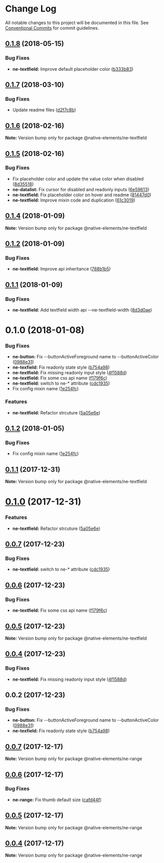 # Change Log

All notable changes to this project will be documented in this file.
See [Conventional Commits](https://conventionalcommits.org) for commit guidelines.

<a name="0.1.8"></a>
## [0.1.8](https://github.com/equinusocio/native-elements/tree/master/elements/ne-textfield/compare/@native-elements/ne-textfield@0.1.7...@native-elements/ne-textfield@0.1.8) (2018-05-15)


### Bug Fixes

* **ne-textfield:** Improve default placeholder color ([b333b83](https://github.com/equinusocio/native-elements/tree/master/elements/ne-textfield/commit/b333b83))




<a name="0.1.7"></a>
## [0.1.7](https://github.com/equinusocio/native-elements/tree/master/elements/ne-textfield/compare/@native-elements/ne-textfield@0.1.6...@native-elements/ne-textfield@0.1.7) (2018-03-10)


### Bug Fixes

* Update readme files ([d2f7c8b](https://github.com/equinusocio/native-elements/tree/master/elements/ne-textfield/commit/d2f7c8b))




<a name="0.1.6"></a>
## [0.1.6](https://github.com/equinusocio/native-elements/tree/master/elements/ne-textfield/compare/@native-elements/ne-textfield@0.1.5...@native-elements/ne-textfield@0.1.6) (2018-02-16)




**Note:** Version bump only for package @native-elements/ne-textfield

<a name="0.1.5"></a>
## [0.1.5](https://github.com/equinusocio/native-elements/tree/master/elements/ne-textfield/compare/@native-elements/ne-textfield@0.1.4...@native-elements/ne-textfield@0.1.5) (2018-02-16)


### Bug Fixes

* Fix placeholder color and update the value color when disabled ([8d35518](https://github.com/equinusocio/native-elements/tree/master/elements/ne-textfield/commit/8d35518))
* **ne-datalist:** Fix cursor for disabled and readonly inputs ([6e59613](https://github.com/equinusocio/native-elements/tree/master/elements/ne-textfield/commit/6e59613))
* **ne-textfield:** Fix placeholder color on hover and readme ([81447d0](https://github.com/equinusocio/native-elements/tree/master/elements/ne-textfield/commit/81447d0))
* **ne-textfield:** Improve mixin code and duplication ([61c3019](https://github.com/equinusocio/native-elements/tree/master/elements/ne-textfield/commit/61c3019))




<a name="0.1.4"></a>
## [0.1.4](https://github.com/equinusocio/native-elements/tree/master/elements/ne-textfield/compare/@native-elements/ne-textfield@0.1.2...@native-elements/ne-textfield@0.1.4) (2018-01-09)




**Note:** Version bump only for package @native-elements/ne-textfield

<a name="0.1.2"></a>
## [0.1.2](https://github.com/equinusocio/native-elements/tree/master/elements/ne-textfield/compare/@native-elements/ne-textfield@0.1.1...@native-elements/ne-textfield@0.1.2) (2018-01-09)


### Bug Fixes

* **ne-textfield:** Improve api inheritance ([788b1b5](https://github.com/equinusocio/native-elements/tree/master/elements/ne-textfield/commit/788b1b5))




<a name="0.1.1"></a>
## [0.1.1](https://github.com/equinusocio/native-elements/tree/master/elements/ne-textfield/compare/@native-elements/ne-textfield@0.1.0...@native-elements/ne-textfield@0.1.1) (2018-01-09)


### Bug Fixes

* **ne-textfield:** Add textfield width api --ne-textfield-width ([8d3d0ae](https://github.com/equinusocio/native-elements/tree/master/elements/ne-textfield/commit/8d3d0ae))




<a name="0.1.0"></a>
# 0.1.0 (2018-01-08)


### Bug Fixes

* **ne-button:** Fix --buttonActiveForeground name to --buttonActiveColor ([0988e31](https://github.com/equinusocio/native-elements/tree/master/elements/ne-textfield/commit/0988e31))
* **ne-texfield:** Fix readonly state style ([b754a98](https://github.com/equinusocio/native-elements/tree/master/elements/ne-textfield/commit/b754a98))
* **ne-textfield:** Fix missing readonly input style ([4f1588d](https://github.com/equinusocio/native-elements/tree/master/elements/ne-textfield/commit/4f1588d))
* **ne-textfield:** Fix some css api name ([f179f6c](https://github.com/equinusocio/native-elements/tree/master/elements/ne-textfield/commit/f179f6c))
* **ne-textfield:** switch to ne-* attribute ([cdc1935](https://github.com/equinusocio/native-elements/tree/master/elements/ne-textfield/commit/cdc1935))
* Fix config mixin name ([1e254fc](https://github.com/equinusocio/native-elements/tree/master/elements/ne-textfield/commit/1e254fc))


### Features

* **ne-textfield:** Refactor strcuture ([5a05e6e](https://github.com/equinusocio/native-elements/tree/master/elements/ne-textfield/commit/5a05e6e))




<a name="0.1.2"></a>
## [0.1.2](https://github.com/equinusocio/native-elements/tree/master/elements/ne-textfield/compare/@native-elements/ne-textfield@0.1.1...@native-elements/ne-textfield@0.1.2) (2018-01-05)


### Bug Fixes

* Fix config mixin name ([1e254fc](https://github.com/equinusocio/native-elements/tree/master/elements/ne-textfield/commit/1e254fc))




<a name="0.1.1"></a>
## [0.1.1](https://github.com/equinusocio/native-elements/tree/master/elements/ne-textfield/compare/@native-elements/ne-textfield@0.1.0...@native-elements/ne-textfield@0.1.1) (2017-12-31)




**Note:** Version bump only for package @native-elements/ne-textfield

<a name="0.1.0"></a>
# [0.1.0](https://github.com/equinusocio/native-elements/tree/master/elements/ne-textfield/compare/@native-elements/ne-textfield@0.0.7...@native-elements/ne-textfield@0.1.0) (2017-12-31)


### Features

* **ne-textfield:** Refactor strcuture ([5a05e6e](https://github.com/equinusocio/native-elements/tree/master/elements/ne-textfield/commit/5a05e6e))




<a name="0.0.7"></a>
## [0.0.7](https://github.com/equinusocio/native-elements/tree/master/elements/ne-textfield/compare/@native-elements/ne-textfield@0.0.6...@native-elements/ne-textfield@0.0.7) (2017-12-23)


### Bug Fixes

* **ne-textfield:** switch to ne-* attribute ([cdc1935](https://github.com/equinusocio/native-elements/tree/master/elements/ne-textfield/commit/cdc1935))




<a name="0.0.6"></a>
## [0.0.6](https://github.com/equinusocio/native-elements/tree/master/elements/ne-textfield/compare/@native-elements/ne-textfield@0.0.5...@native-elements/ne-textfield@0.0.6) (2017-12-23)


### Bug Fixes

* **ne-textfield:** Fix some css api name ([f179f6c](https://github.com/equinusocio/native-elements/tree/master/elements/ne-textfield/commit/f179f6c))




<a name="0.0.5"></a>
## [0.0.5](https://github.com/equinusocio/native-elements/tree/master/elements/ne-textfield/compare/@native-elements/ne-textfield@0.0.4...@native-elements/ne-textfield@0.0.5) (2017-12-23)




**Note:** Version bump only for package @native-elements/ne-textfield

<a name="0.0.4"></a>
## [0.0.4](https://github.com/equinusocio/native-elements/tree/master/elements/ne-textfield/compare/@native-elements/ne-textfield@0.0.2...@native-elements/ne-textfield@0.0.4) (2017-12-23)


### Bug Fixes

* **ne-textfield:** Fix missing readonly input style ([4f1588d](https://github.com/equinusocio/native-elements/tree/master/elements/ne-textfield/commit/4f1588d))




<a name="0.0.2"></a>
## 0.0.2 (2017-12-23)


### Bug Fixes

* **ne-button:** Fix --buttonActiveForeground name to --buttonActiveColor ([0988e31](https://github.com/equinusocio/native-elements/tree/master/elements/ne-textfield/commit/0988e31))
* **ne-texfield:** Fix readonly state style ([b754a98](https://github.com/equinusocio/native-elements/tree/master/elements/ne-textfield/commit/b754a98))




<a name="0.0.7"></a>
## [0.0.7](https://github.com/equinusocio/native-elements/tree/master/elements/ne-range/compare/@native-elements/ne-range@0.0.6...@native-elements/ne-range@0.0.7) (2017-12-17)




**Note:** Version bump only for package @native-elements/ne-range

<a name="0.0.6"></a>
## [0.0.6](https://github.com/equinusocio/native-elements/tree/master/elements/ne-range/compare/@native-elements/ne-range@0.0.5...@native-elements/ne-range@0.0.6) (2017-12-17)


### Bug Fixes

* **ne-range:** Fix thumb default size ([cafd44f](https://github.com/equinusocio/native-elements/tree/master/elements/ne-range/commit/cafd44f))




<a name="0.0.5"></a>
## [0.0.5](https://github.com/equinusocio/native-elements/tree/master/elements/ne-range/compare/@native-elements/ne-range@0.0.4...@native-elements/ne-range@0.0.5) (2017-12-17)




**Note:** Version bump only for package @native-elements/ne-range

<a name="0.0.4"></a>
## [0.0.4](https://github.com/equinusocio/native-elements/tree/master/elements/ne-range/compare/@native-elements/ne-range@0.0.3...@native-elements/ne-range@0.0.4) (2017-12-17)




**Note:** Version bump only for package @native-elements/ne-range
